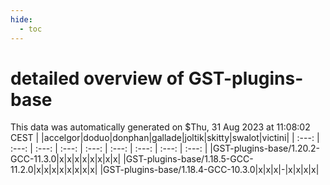 ```yaml
---
hide:
  - toc
---
```


detailed overview of GST-plugins-base
=====================================


This data was automatically generated on $Thu, 31 Aug 2023 at 11:08:02 CEST
| |accelgor|doduo|donphan|gallade|joltik|skitty|swalot|victini|
| :---: | :---: | :---: | :---: | :---: | :---: | :---: | :---: | :---: |
|GST-plugins-base/1.20.2-GCC-11.3.0|x|x|x|x|x|x|x|x|
|GST-plugins-base/1.18.5-GCC-11.2.0|x|x|x|x|x|x|x|x|
|GST-plugins-base/1.18.4-GCC-10.3.0|x|x|x|-|x|x|x|x|
